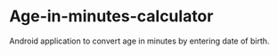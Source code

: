 # Age-in-minutes-calculator
Android application to convert age in minutes by entering date of birth.

